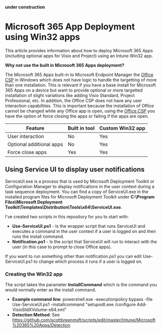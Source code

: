 **under construction**

# Microsoft 365 App Deployment using Win32 apps

This article provides information about how to deploy Microsoft 365 Apps (including optional apps for Visio and Project) using an Intune Win32 app. 

**Why not use the built in Microsoft 365 Apps deployment?**

The Microsoft 365 Apps built-in to Microsoft Endpoint Manager the [Office CSP](https://docs.microsoft.com/en-us/windows/client-management/mdm/office-csp) in Windows which does not have logic to handle the targetting of more than one installation. This is relevant if you have a base install for Microsoft 365 Apps on a device but want to provide optional or more targetted installation of slight variations like adding Visio Standard, Project Professional, etc. In addition, the Office CSP does not have any user interaction capabiltiies. This is important because the installation of Office cannot be changed while any Office app is open, using the [Office CSP](https://docs.microsoft.com/en-us/windows/client-management/mdm/office-csp) you have the option of force closing the apps or failing if the apps are open.

| Feature | Built in tool | Custom Win32 app | 
|---|---|---|
| User interaction | No | Yes |
| Optional additional apps | No | Yes |
| Force close apps | Yes | Yes |

## Using Service UI to display user notifications

ServiceUI.exe is a process that is used by Microsoft Deployment Toolkit or Configuration Manager to display notifications in the user context during a task sequence deployment. You can find a copy of ServiceUI.exe in the installed program files for Microsoft Deployment Toolkit under **C:\Program Files\Microsoft Deployment Toolkit\Templates\Distribution\Tools\x64\ServiceUI.exe**.

I've created two scripts in this repository for you to start with:
 - **Use-ServiceUI.ps1** - Is the wrapper script that runs ServiceUI and executes a command in the user context if a user is logged on and then runs the install command.
 - **Notification.ps1** - Is the script that ServiceUI will run to interact with the user (in this case to prompt to close Office apps).

If you want to run something other than notification.ps1 you can edit Use-ServiceUI.ps1 to change which process it runs if a user is logged on.

### Creating the Win32 app
The script takes the parameter **InstallCommand** which is the command you would normally enter as the install command.

- **Example command line**: powershell.exe -executionpolicy bypass -file Use-ServiceUI.ps1 -installcommand "setupodt.exe /configure Add-VisioStdXVolume-x64.xml"
- **Detection Method**: See https://github.com/scottbreenmsft/scripts/edit/master/Intune/Microsoft%20365%20Apps/Detection
